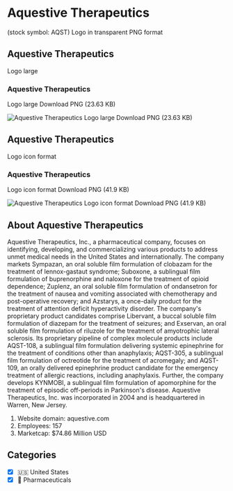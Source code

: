 # Aquestive Therapeutics
 (stock symbol: AQST) Logo in transparent PNG format

## Aquestive Therapeutics
 Logo large

### Aquestive Therapeutics
 Logo large Download PNG (23.63 KB)

![Aquestive Therapeutics
 Logo large Download PNG (23.63 KB)](/img/orig/AQST_BIG-e77b8f85.png)

## Aquestive Therapeutics
 Logo icon format

### Aquestive Therapeutics
 Logo icon format Download PNG (41.9 KB)

![Aquestive Therapeutics
 Logo icon format Download PNG (41.9 KB)](/img/orig/AQST-a38c299c.png)

## About Aquestive Therapeutics


Aquestive Therapeutics, Inc., a pharmaceutical company, focuses on identifying, developing, and commercializing various products to address unmet medical needs in the United States and internationally. The company markets Sympazan, an oral soluble film formulation of clobazam for the treatment of lennox-gastaut syndrome; Suboxone, a sublingual film formulation of buprenorphine and naloxone for the treatment of opioid dependence; Zuplenz, an oral soluble film formulation of ondansetron for the treatment of nausea and vomiting associated with chemotherapy and post-operative recovery; and Azstarys, a once-daily product for the treatment of attention deficit hyperactivity disorder. The company's proprietary product candidates comprise Libervant, a buccal soluble film formulation of diazepam for the treatment of seizures; and Exservan, an oral soluble film formulation of riluzole for the treatment of amyotrophic lateral sclerosis. Its proprietary pipeline of complex molecule products include AQST-108, a sublingual film formulation delivering systemic epinephrine for the treatment of conditions other than anaphylaxis; AQST-305, a sublingual film formulation of octreotide for the treatment of acromegaly; and AQST-109, an orally delivered epinephrine product candidate for the emergency treatment of allergic reactions, including anaphylaxis. Further, the company develops KYNMOBI, a sublingual film formulation of apomorphine for the treatment of episodic off-periods in Parkinson's disease. Aquestive Therapeutics, Inc. was incorporated in 2004 and is headquartered in Warren, New Jersey.

1. Website domain: aquestive.com
2. Employees: 157
3. Marketcap: $74.86 Million USD


## Categories
- [x] 🇺🇸 United States
- [x] 💊 Pharmaceuticals
